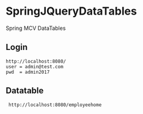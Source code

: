 # SpringJQueryDataTables
Spring  MCV  DataTables

##  Login
```
http://localhost:8080/
user = admin@test.com
pwd  = admin2017
```

##  Datatable
```
 http://localhost:8080/employeehome
 
 ```

